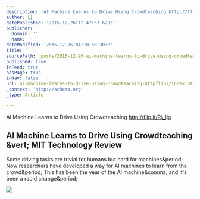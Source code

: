 ```yaml
---
description: 'AI Machine Learns to Drive Using Crowdteaching http://flip.it/R_Ijo'
author: []
datePublished: '2015-12-26T12:47:57.629Z'
publisher:
  domain: ''
  name: ''
dateModified: '2015-12-26T04:18:50.303Z'
title: ''
sourcePath: _posts/2015-12-26-ai-machine-learns-to-drive-using-crowdteaching-httpflipi.md
published: true
inFeed: true
hasPage: true
inNav: false
url: ai-machine-learns-to-drive-using-crowdteaching-httpflipi/index.html
_context: 'http://schema.org'
_type: Article

---
```

AI Machine Learns to Drive Using Crowdteaching http://flip.it/R\_Ijo

<article style=""><h1>AI Machine Learns to Drive Using Crowdteaching &amp;vert; MIT Technology Review</h1><p>Some driving tasks are trivial for humans but hard for machines&amp;period; Now researchers have developed a way for AI machines to learn from the crowd&amp;period; This has been the year of the AI machine&amp;comma; and it's been a rapid change&amp;period;</p><img src="http://www.technologyreview.com/sites/default/files/images/Driverseat.PNG" /></article>